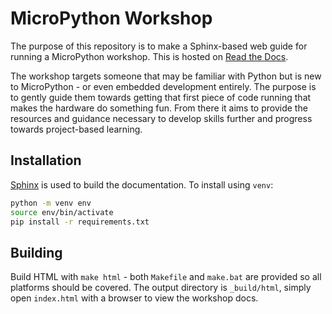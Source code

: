 # MicroPython Workshop

The purpose of this repository is to make a Sphinx-based web guide for running a
MicroPython workshop. This is hosted on [Read the
Docs](https://micropython-workshop.readthedocs.io/en/latest/).

The workshop targets someone that may be familiar with Python but is new to
MicroPython - or even embedded development entirely. The purpose is to gently
guide them towards getting that first piece of code running that makes the
hardware do something fun. From there it aims to provide the resources and
guidance necessary to develop skills further and progress towards project-based
learning.

## Installation

[Sphinx](https://www.sphinx-doc.org) is used to build the documentation. To
install using `venv`:

```bash
python -m venv env
source env/bin/activate
pip install -r requirements.txt
```

## Building

Build HTML with `make html` - both `Makefile` and `make.bat` are provided so all
platforms should be covered. The output directory is `_build/html`, simply open
`index.html` with a browser to view the workshop docs.
